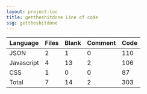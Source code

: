 ```yaml
---
layout: project-loc
title: gettheshitdone Line of code
ssg: gettheshitdone
---
```

<div class="table-responsive">
<table class="table">
<thead><tr>
<th>Language</th>
<th>Files</th>
<th>Blank</th>
<th>Comment</th>
<th>Code</th>
</tr></thead><tbody>
<tr><td>JSON</td><td> 2</td><td> 1</td><td> 0</td><td> 110</td></tr>
<tr><td>Javascript</td><td> 4</td><td> 13</td><td> 2</td><td> 106</td></tr>
<tr><td>CSS</td><td> 1</td><td> 0</td><td> 0</td><td> 87</td></tr>
<tr><td>Total</td><td>7</td><td>14</td><td>2</td><td>303</td></tr>
</tbody></table></div>
